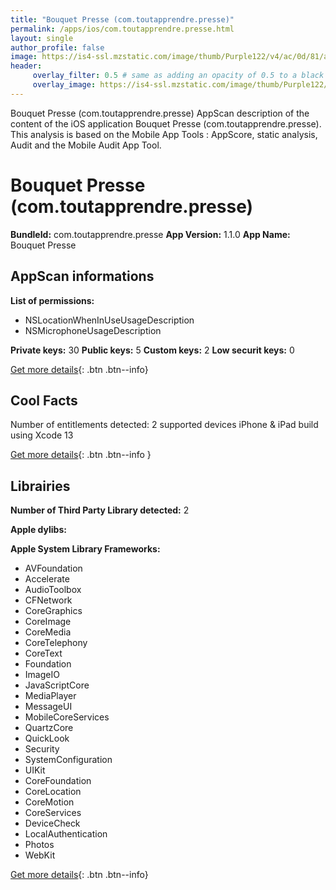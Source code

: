 ```yaml
---
title: "Bouquet Presse (com.toutapprendre.presse)"
permalink: /apps/ios/com.toutapprendre.presse.html
layout: single
author_profile: false
image: https://is4-ssl.mzstatic.com/image/thumb/Purple122/v4/ac/0d/81/ac0d8161-c1bb-0282-30f7-e65f399ce27b/AppIcon-1x_U007emarketing-0-10-0-85-220.png/512x512bb.jpg
header: 
     overlay_filter: 0.5 # same as adding an opacity of 0.5 to a black background
     overlay_image: https://is4-ssl.mzstatic.com/image/thumb/Purple122/v4/ac/0d/81/ac0d8161-c1bb-0282-30f7-e65f399ce27b/AppIcon-1x_U007emarketing-0-10-0-85-220.png/512x512bb.jpg
---
```

Bouquet Presse (com.toutapprendre.presse) AppScan description of the content of the iOS application Bouquet Presse (com.toutapprendre.presse). This analysis is based on the Mobile App Tools : AppScore, static analysis, Audit and the Mobile Audit App Tool.

# Bouquet Presse (com.toutapprendre.presse)

**BundleId:** com.toutapprendre.presse
**App Version:** 1.1.0
**App Name:** Bouquet Presse


## AppScan informations 

**List of permissions:** 
- NSLocationWhenInUseUsageDescription
- NSMicrophoneUsageDescription
  
  
**Private keys:** 30
**Public keys:** 5
**Custom keys:** 2
**Low securit keys:** 0
  
[Get more details](/pricing.html){: .btn .btn--info}

## Cool Facts

Number of entitlements detected: 2
supported devices iPhone & iPad
build using Xcode 13
  
[Get more details](/pricing.html){: .btn .btn--info }

## Librairies 
**Number of Third Party Library detected:** 2


**Apple dylibs:**


**Apple System Library Frameworks:**
- AVFoundation
- Accelerate
- AudioToolbox
- CFNetwork
- CoreGraphics
- CoreImage
- CoreMedia
- CoreTelephony
- CoreText
- Foundation
- ImageIO
- JavaScriptCore
- MediaPlayer
- MessageUI
- MobileCoreServices
- QuartzCore
- QuickLook
- Security
- SystemConfiguration
- UIKit
- CoreFoundation
- CoreLocation
- CoreMotion
- CoreServices
- DeviceCheck
- LocalAuthentication
- Photos
- WebKit


  
[Get more details](/pricing.html){: .btn .btn--info}

